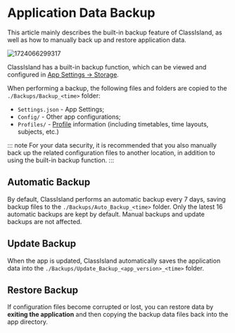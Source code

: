 # Application Data Backup

This article mainly describes the built-in backup feature of ClassIsland, as well as how to manually back up and restore application data.

![1724066299317](image/backup/1724066299317.png)

ClassIsland has a built-in backup function, which can be viewed and configured in [App Settings -> Storage](classisland://app/settings/storage).

When performing a backup, the following files and folders are copied to the `./Backups/Backup_<time>` folder:

- `Settings.json` - App Settings;
- `Config/` - Other app configurations;
- `Profiles/` - [Profile](./profile/README.md) information (including timetables, time layouts, subjects, etc.)

::: note
For your data security, it is recommended that you also manually back up the related configuration files to another location, in addition to using the built-in backup function.
:::

## Automatic Backup

By default, ClassIsland performs an automatic backup every 7 days, saving backup files to the `./Backups/Auto_Backup_<time>` folder.
Only the latest 16 automatic backups are kept by default. Manual backups and update backups are not affected.

## Update Backup

When the app is updated, ClassIsland automatically saves the application data into the `./Backups/Update_Backup_<app_version>_<time>` folder.

## Restore Backup

If configuration files become corrupted or lost, you can restore data by **exiting the application** and then copying the backup data files back into the app directory.
